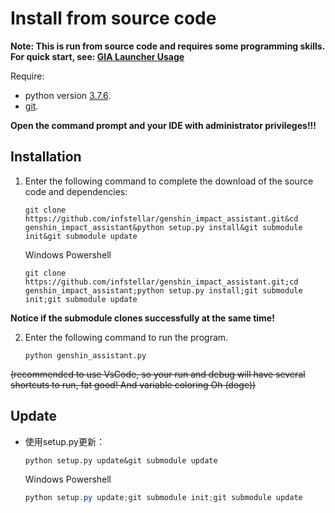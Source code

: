 # Install from source code

<strong>Note: This is run from source code and requires some programming skills. For quick start, see: [GIA Launcher Usage](./install.md)</strong>

Require:

- python version [3.7.6](https://www.python.org/downloads/release/python-376/).
- [git](https://git-scm.com/download/win).

<strong>Open the command prompt and your IDE with administrator privileges!!!</strong>

## Installation

1. Enter the following command to complete the download of the source code and dependencies:

   ```shell
   git clone https://github.com/infstellar/genshin_impact_assistant.git&cd genshin_impact_assistant&python setup.py install&git submodule init&git submodule update
   ```

   Windows Powershell

   ```shell
   git clone https://github.com/infstellar/genshin_impact_assistant.git;cd genshin_impact_assistant;python setup.py install;git submodule init;git submodule update
   ```

<strong>Notice if the submodule clones successfully at the same time!</strong>

2. Enter the following command to run the program.

   ```shell
   python genshin_assistant.py
   ```

<del> (recommended to use VsCode, so your run and debug will have several shortcuts to run, fat good! And variable coloring Oh (doge)) </del>

## Update

- 使用setup.py更新：
  ```shell
  python setup.py update&git submodule update
  ```
  Windows Powershell
  ```powershell
  python setup.py update;git submodule init;git submodule update
  ```
